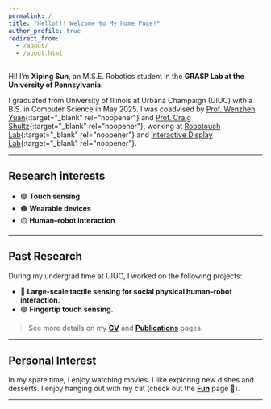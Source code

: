 ```yaml
---
permalink: /
title: "Hello!!! Welcome to My Home Page!"
author_profile: true
redirect_from:
  - /about/
  - /about.html
---
```


Hi! I’m **Xiping Sun**, an M.S.E. Robotics student in the **GRASP Lab at the University of Pennsylvania**. 

I graduated from University of Illinois at Urbana Champaign (UIUC) with a B.S. in Computer Science in May 2025. I was coadvised by [Prof. Wenzhen Yuan](https://siebelschool.illinois.edu/about/people/faculty/yuanwz){:target="_blank" rel="noopener"} and [Prof. Craig Shultz](https://www.craig-shultz.com/){:target="_blank" rel="noopener"}, working at [Robotouch Lab](https://robotouchlab.com/){:target="_blank" rel="noopener"} and [Interactive Display Lab](https://www.interactivedisplaylab.com/){:target="_blank" rel="noopener"}.


---

## Research interests
- 🟢 **Touch sensing**
- 🟠 **Wearable devices**
- 🟡 **Human–robot interaction**
 


---

## Past Research

During my undergrad time at UIUC, I worked on the following projects:
- 🔵 **Large-scale tactile sensing for social physical human–robot interaction.**
- 🟣 **Fingertip touch sensing.**  

> See more details on my **[CV](/cv-json/)** and **[Publications](/publications/)** pages.

---

## Personal Interest
In my spare time, I enjoy watching movies. I like exploring new dishes and desserts. I enjoy hanging out with my cat (check out the **[Fun](/fun/)** page 🐾).

---




